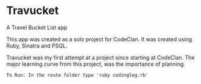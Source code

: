 # Travucket
A Travel Bucket List app

This app was created as a solo project for CodeClan. It was created using Ruby, Sinatra and PSQL.

Travucket was my first attempt at a project since starting at CodeClan. The major learning curve from this project, was the importance of planning.

``
To Run:
In the route folder type 'ruby codinglog.rb'
``
